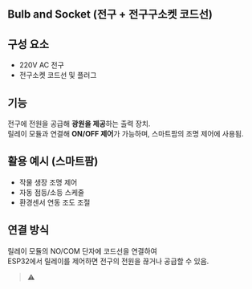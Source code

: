 ## Bulb and Socket (전구 + 전구구소켓 코드선)

## 구성 요소
- 220V AC 전구
- 전구소켓 코드선 및 플러그

## 기능
전구에 전원을 공급해 **광원을 제공**하는 출력 장치.  
릴레이 모듈과 연결해 **ON/OFF 제어**가 가능하며, 스마트팜의 조명 제어에 사용됨.

## 활용 예시 (스마트팜)
- 작물 생장 조명 제어
- 자동 점등/소등 스케줄
- 환경센서 연동 조도 조절

## 연결 방식
릴레이 모듈의 NO/COM 단자에 코드선을 연결하여  
ESP32에서 릴레이를 제어하면 전구의 전원을 끊거나 공급할 수 있음.

> ⚠️ 

